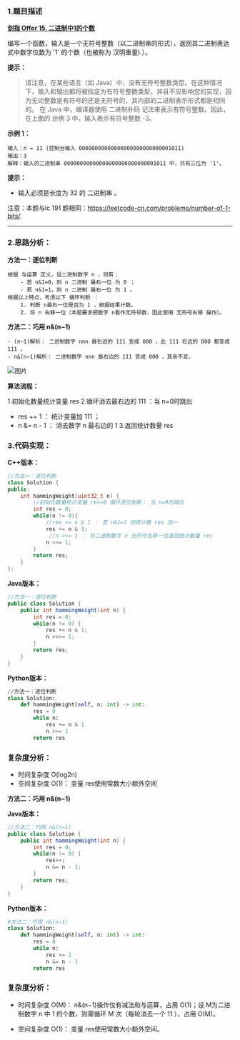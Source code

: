 
### 1.题目描述

 **[剑指 Offer 15. 二进制中1的个数](https://leetcode-cn.com/problems/er-jin-zhi-zhong-1de-ge-shu-lcof/)** 
 
 编写一个函数，输入是一个无符号整数（以二进制串的形式），返回其二进制表达式中数字位数为 '1' 的个数（也被称为 汉明重量).）。

 

**提示：**

> 请注意，在某些语言（如 Java）中，没有无符号整数类型。在这种情况下，输入和输出都将被指定为有符号整数类型，并且不应影响您的实现，因为无论整数是有符号的还是无符号的，其内部的二进制表示形式都是相同的。
> 在 Java 中，编译器使用 二进制补码 记法来表示有符号整数。因此，在上面的 示例 3 中，输入表示有符号整数 -3。

 

**示例 1：**
```
输入：n = 11 (控制台输入 00000000000000000000000000001011)
输出：3
解释：输入的二进制串 00000000000000000000000000001011 中，共有三位为 '1'。
```

**提示：**

- 输入必须是长度为 32 的 二进制串 。

 

注意：本题与lc 191 题相同：https://leetcode-cn.com/problems/number-of-1-bits/

--------------------------

### 2.思路分析：

**方法一：逐位判断**

    根据 与运算 定义，设二进制数字 n ，则有：
        - 若 n&1=0，则 n 二进制 最右一位 为 0 ；
        - 若 n&1=1，则 n 二进制 最右一位 为 1 。
    根据以上特点，考虑以下 循环判断 ：
        1. 判断 n最右一位是否为 1 ，根据结果计数。
        2. 将 n 右移一位（本题要求把数字 n看作无符号数，因此使用 无符号右移 操作）。


**方法二：巧用 n&(n−1)**

    - (n−1)解析： 二进制数字 nnn 最右边的 111 变成 000 ，此 111 右边的 000 都变成 111 。
    - n&(n−1)解析： 二进制数字 nnn 最右边的 111 变成 000 ，其余不变。

![图片](https://user-images.githubusercontent.com/42907149/141769894-d44e514f-f503-4313-9138-14b6c23160c1.png)

**算法流程：**

1.初始化数量统计变量 res
2.循环消去最右边的 111 ：当 n=0时跳出
- res += 1 ： 统计变量加 111 ；
- n &= n - 1 ： 消去数字 n 最右边的 1
3.返回统计数量 res


### 3.代码实现：

**C++版本：**

```C++
//方法一：逐位判断
class Solution {
public:
    int hammingWeight(uint32_t n) {
        //初始化数量统计变量 res=0 循环逐位判断： 当 n=0时跳出
        int res = 0;
        while(n != 0){
            //res += n & 1 ： 若 n&1=1 则统计数 res 加一
            res += n & 1;
             //n >>= 1 ： 将二进制数字 n 无符号右移一位返回统计数量 res
            n >>= 1;
        }
        return res;  
    }
};
```

**Java版本：**
```Java
//方法一：逐位判断
public class Solution {
    public int hammingWeight(int n) {
        int res = 0;
        while(n != 0) {
            res += n & 1;
            n >>>= 1;
        }
        return res;
    }
}
```
**Python版本：**
```Python
//方法一：逐位判断
class Solution:
    def hammingWeight(self, n: int) -> int:
        res = 0
        while n:
            res += n & 1
            n >>= 1
        return res
```
### 复杂度分析：

- 时间复杂度 O(log2n)
- 空间复杂度 O(1)： 变量 res使用常数大小额外空间



**方法二：巧用 n&(n−1)**


**Java版本：**
```Java
//方法二：巧用 n&(n−1)
public class Solution {
    public int hammingWeight(int n) {
        int res = 0;
        while(n != 0) {
            res++;
            n &= n - 1;
        }
        return res;
    }
}

```
**Python版本：**
```Python
#方法二：巧用 n&(n−1)
class Solution:
    def hammingWeight(self, n: int) -> int:
        res = 0
        while n:
            res += 1
            n &= n - 1
        return res

```

### 复杂度分析：

- 时间复杂度 O(M)： n&(n−1)操作仅有减法和与运算，占用 O(1)；设 M为二进制数字 n 中 1 的个数，则需循环 M 次（每轮消去一个 11 ），占用 O(M)。

- 空间复杂度 O(1)： 变量 res使用常数大小额外空间。










